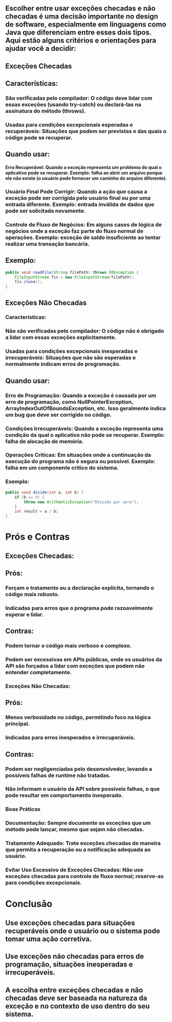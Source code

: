 ## Escolher entre usar exceções checadas e não checadas é uma decisão importante no design de software, especialmente em linguagens como Java que diferenciam entre esses dois tipos. Aqui estão alguns critérios e orientações para ajudar você a decidir:

## Exceções Checadas
## Características:

### São verificadas pelo compilador: O código deve lidar com essas exceções (usando try-catch) ou declará-las na assinatura do método (throws).
### Usadas para condições excepcionais esperadas e recuperáveis: Situações que podem ser previstas e das quais o código pode se recuperar.
## Quando usar:

#### Erro Recuperável: Quando a exceção representa um problema do qual o aplicativo pode se recuperar. Exemplo: falha ao abrir um arquivo porque ele não existe (o usuário pode fornecer um caminho de arquivo diferente).
### Usuário Final Pode Corrigir: Quando a ação que causa a exceção pode ser corrigida pelo usuário final ou por uma entrada diferente. Exemplo: entrada inválida de dados que pode ser solicitada novamente.
### Controle de Fluxo de Negócios: Em alguns casos de lógica de negócios onde a exceção faz parte do fluxo normal de operações. Exemplo: exceção de saldo insuficiente ao tentar realizar uma transação bancária.
## Exemplo:

```java
public void readFile(String filePath) throws IOException {
    FileInputStream fis = new FileInputStream(filePath);
    fis.close();
}
```

## Exceções Não Checadas
### Características:

### Não são verificadas pelo compilador: O código não é obrigado a lidar com essas exceções explicitamente.
### Usadas para condições excepcionais inesperadas e irrecuperáveis: Situações que não são esperadas e normalmente indicam erros de programação.
## Quando usar:

### Erro de Programação: Quando a exceção é causada por um erro de programação, como NullPointerException, ArrayIndexOutOfBoundsException, etc. Isso geralmente indica um bug que deve ser corrigido no código.
### Condições Irrecuperáveis: Quando a exceção representa uma condição da qual o aplicativo não pode se recuperar. Exemplo: falha de alocação de memória.
### Operações Críticas: Em situações onde a continuação da execução do programa não é segura ou possível. Exemplo: falha em um componente crítico do sistema.
### Exemplo:

```java
public void divide(int a, int b) {
    if (b == 0) {
        throw new ArithmeticException("Divisão por zero");
    }
    int result = a / b;
}
```

# Prós e Contras
## Exceções Checadas:

## Prós:
### Forçam o tratamento ou a declaração explícita, tornando o código mais robusto.
### Indicadas para erros que o programa pode razoavelmente esperar e lidar.
## Contras:
### Podem tornar o código mais verboso e complexo.
### Podem ser excessivas em APIs públicas, onde os usuários da API são forçados a lidar com exceções que podem não entender completamente.
### Exceções Não Checadas:

## Prós:
### Menos verbosidade no código, permitindo foco na lógica principal.
### Indicadas para erros inesperados e irrecuperáveis.
## Contras:
### Podem ser negligenciadas pelo desenvolvedor, levando a possíveis falhas de runtime não tratadas.
### Não informam o usuário da API sobre possíveis falhas, o que pode resultar em comportamento inesperado.
### Boas Práticas
### Documentação: Sempre documente as exceções que um método pode lançar, mesmo que sejam não checadas.
### Tratamento Adequado: Trate exceções checadas de maneira que permita a recuperação ou a notificação adequada ao usuário.
### Evitar Uso Excessivo de Exceções Checadas: Não use exceções checadas para controle de fluxo normal; reserve-as para condições excepcionais.
# Conclusão
## Use exceções checadas para situações recuperáveis onde o usuário ou o sistema pode tomar uma ação corretiva.
## Use exceções não checadas para erros de programação, situações inesperadas e irrecuperáveis.
## A escolha entre exceções checadas e não checadas deve ser baseada na natureza da exceção e no contexto de uso dentro do seu sistema.